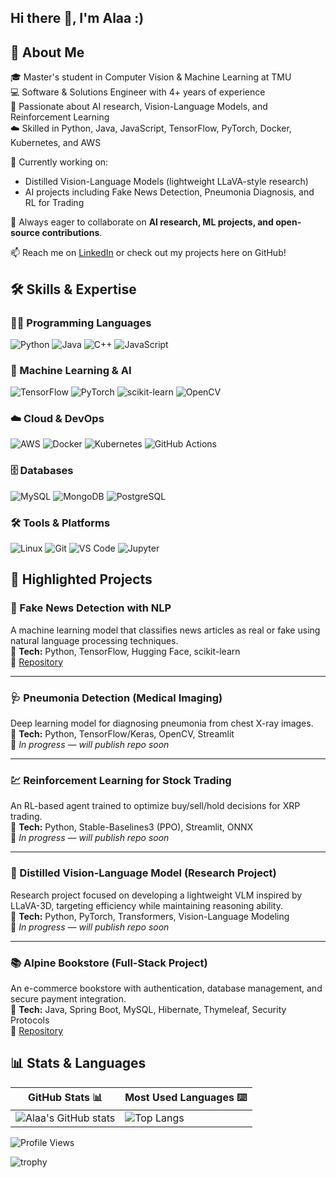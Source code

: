 ## Hi there 👋, I'm Alaa :)

<!--
**alaaasfour/alaaasfour** is a ✨ _special_ ✨ repository because its `README.md` (this file) appears on your GitHub profile.

Here are some ideas to get you started:

- 🔭 I’m currently working on ...
- 🌱 I’m currently learning ...
- 👯 I’m looking to collaborate on ...
- 🤔 I’m looking for help with ...
- 💬 Ask me about ...
- 📫 How to reach me: ...
- 😄 Pronouns: ...
- ⚡ Fun fact: ...
-->
## 📌 About Me
🎓 Master's student in Computer Vision & Machine Learning at TMU  
💻 Software & Solutions Engineer with 4+ years of experience  
🤖 Passionate about AI research, Vision-Language Models, and Reinforcement Learning  
☁️ Skilled in Python, Java, JavaScript, TensorFlow, PyTorch, Docker, Kubernetes, and AWS  

🚀 Currently working on:
- Distilled Vision-Language Models (lightweight LLaVA-style research)  
- AI projects including Fake News Detection, Pneumonia Diagnosis, and RL for Trading  

🌱 Always eager to collaborate on **AI research, ML projects, and open-source contributions**.  

📫 Reach me on [LinkedIn](https://www.linkedin.com/in/alaaasfour/) or check out my projects here on GitHub!

## 🛠 Skills & Expertise
### 👨‍💻 Programming Languages
![Python](https://img.shields.io/badge/Python-3776AB?style=for-the-badge&logo=python&logoColor=white)
![Java](https://img.shields.io/badge/Java-ED8B00?style=for-the-badge&logo=java&logoColor=white)
![C++](https://img.shields.io/badge/C++-00599C?style=for-the-badge&logo=cplusplus&logoColor=white)
![JavaScript](https://img.shields.io/badge/JavaScript-F7DF1E?style=for-the-badge&logo=javascript&logoColor=black)

### 🤖 Machine Learning & AI
![TensorFlow](https://img.shields.io/badge/TensorFlow-FF6F00?style=for-the-badge&logo=tensorflow&logoColor=white)
![PyTorch](https://img.shields.io/badge/PyTorch-EE4C2C?style=for-the-badge&logo=pytorch&logoColor=white)
![scikit-learn](https://img.shields.io/badge/scikit--learn-F7931E?style=for-the-badge&logo=scikitlearn&logoColor=white)
![OpenCV](https://img.shields.io/badge/OpenCV-5C3EE8?style=for-the-badge&logo=opencv&logoColor=white)

### ☁️ Cloud & DevOps
![AWS](https://img.shields.io/badge/AWS-232F3E?style=for-the-badge&logo=amazon-aws&logoColor=white)
![Docker](https://img.shields.io/badge/Docker-2496ED?style=for-the-badge&logo=docker&logoColor=white)
![Kubernetes](https://img.shields.io/badge/Kubernetes-326CE5?style=for-the-badge&logo=kubernetes&logoColor=white)
![GitHub Actions](https://img.shields.io/badge/GitHub%20Actions-2088FF?style=for-the-badge&logo=githubactions&logoColor=white)

### 🗄️ Databases
![MySQL](https://img.shields.io/badge/MySQL-4479A1?style=for-the-badge&logo=mysql&logoColor=white)
![MongoDB](https://img.shields.io/badge/MongoDB-47A248?style=for-the-badge&logo=mongodb&logoColor=white)
![PostgreSQL](https://img.shields.io/badge/PostgreSQL-336791?style=for-the-badge&logo=postgresql&logoColor=white)

### 🛠️ Tools & Platforms
![Linux](https://img.shields.io/badge/Linux-FCC624?style=for-the-badge&logo=linux&logoColor=black)
![Git](https://img.shields.io/badge/Git-F05032?style=for-the-badge&logo=git&logoColor=white)
![VS Code](https://img.shields.io/badge/VS%20Code-0078D4?style=for-the-badge&logo=visualstudiocode&logoColor=white)
![Jupyter](https://img.shields.io/badge/Jupyter-F37626?style=for-the-badge&logo=jupyter&logoColor=white)

## 📂 Highlighted Projects

### 📰 Fake News Detection with NLP
A machine learning model that classifies news articles as real or fake using natural language processing techniques.  
🔹 **Tech:** Python, TensorFlow, Hugging Face, scikit-learn  
🔹 [Repository](https://github.com/alaaasfour/Fake-News-Detection)  

---

### 🩺 Pneumonia Detection (Medical Imaging)
Deep learning model for diagnosing pneumonia from chest X-ray images.  
🔹 **Tech:** Python, TensorFlow/Keras, OpenCV, Streamlit  
🔹 *In progress — will publish repo soon*  

---

### 💹 Reinforcement Learning for Stock Trading
An RL-based agent trained to optimize buy/sell/hold decisions for XRP trading.  
🔹 **Tech:** Python, Stable-Baselines3 (PPO), Streamlit, ONNX  
🔹 *In progress — will publish repo soon*

---

### 🤖 Distilled Vision-Language Model (Research Project)
Research project focused on developing a lightweight VLM inspired by LLaVA-3D, targeting efficiency while maintaining reasoning ability.  
🔹 **Tech:** Python, PyTorch, Transformers, Vision-Language Modeling  
🔹 *In progress — will publish repo soon*  

---

### 📚 Alpine Bookstore (Full-Stack Project)
An e-commerce bookstore with authentication, database management, and secure payment integration.  
🔹 **Tech:** Java, Spring Boot, MySQL, Hibernate, Thymeleaf, Security Protocols  
🔹 [Repository](https://github.com/alaaasfour/Alpine)


## 📊 Stats & Languages

| GitHub Stats 📊 | Most Used Languages ⌨️ |
|-----------------|------------------------|
| ![Alaa's GitHub stats](https://github-readme-stats.vercel.app/api?username=alaaasfour&show_icons=true&theme=radical) | ![Top Langs](https://github-readme-stats.vercel.app/api/top-langs/?username=alaaasfour&layout=compact&theme=radical) |

![Profile Views](https://komarev.com/ghpvc/?username=alaaasfour&label=Profile%20views&color=0e75b6&style=flat)

![trophy](https://github-profile-trophy.vercel.app/?username=alaaasfour&theme=onedark)
